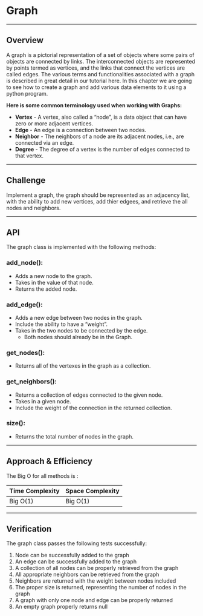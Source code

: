 # Graph 

______________________________________________

## Overview

A graph is a pictorial representation of a set of objects where some pairs of objects are connected by links. The interconnected objects are represented by points termed as vertices, and the links that connect the vertices are called edges. The various terms and functionalities associated with a graph is described in great detail in our tutorial here. In this chapter we are going to see how to create a graph and add various data elements to it using a python program.

**Here is some common terminology used when working with Graphs:**

* **Vertex** - A vertex, also called a “node”, is a data object that can have zero or more adjacent vertices.
* **Edge** - An edge is a connection between two nodes.
* **Neighbor** - The neighbors of a node are its adjacent nodes, i.e., are connected via an edge.
* **Degree** - The degree of a vertex is the number of edges connected to that vertex.

____________________________________________________

## Challenge

Implement a graph, the graph should be represented as an adjacency list, with the ability to add new vertices, add thier edgees, and retrieve the all nodes and neighbors.

_______________________________________________________________________

## API

The graph class is implemented with the following methods:

### add_node():

   * Adds a new node to the graph.
   * Takes in the value of that node.
   * Returns the added node.

### add_edge():

   * Adds a new edge between two nodes in the graph.
   * Include the ability to have a “weight”.
   * Takes in the two nodes to be connected by the edge.
       * Both nodes should already be in the Graph.


### get_nodes():

   * Returns all of the vertexes in the graph as a collection.

### get_neighbors():

   * Returns a collection of edges connected to the given node.
   * Takes in a given node.
   * Include the weight of the connection in the returned collection.

### size():

   * Returns the total number of nodes in the graph.

__________________________________________________________________

## Approach & Efficiency

The Big O for all methods is : 

| Time Complexity | Space Complexity |
|------|--------|
| Big O(1) | Big O(1)|
________________________________________________________________

## Verification

The graph class passes the following tests successfully:

1. Node can be successfully added to the graph
1. An edge can be successfully added to the graph
1. A collection of all nodes can be properly retrieved from the graph
1. All appropriate neighbors can be retrieved from the graph
1. Neighbors are returned with the weight between nodes included
1. The proper size is returned, representing the number of nodes in the graph
1. A graph with only one node and edge can be properly returned
1. An empty graph properly returns null